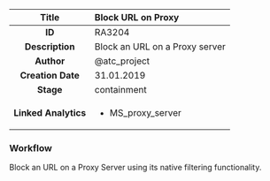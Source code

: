 | Title                       |  Block URL on Proxy         |
|:---------------------------:|:--------------------|
| **ID**                      | RA3204            |
| **Description**             | Block an URL on a Proxy server   |
| **Author**                  | @atc_project        |
| **Creation Date**           | 31.01.2019 |
| **Stage**                   | containment         |
| **Linked Analytics** |<ul><li>MS_proxy_server</li></ul>|

### Workflow

Block an URL on a Proxy Server using its native filtering functionality.  
